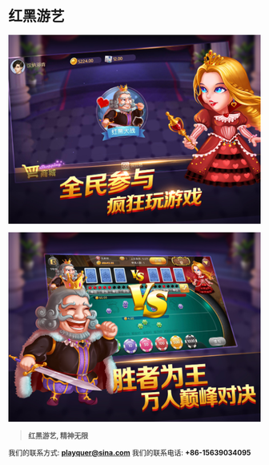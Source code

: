 # 红黑游艺

![](Uioux02.jpg)


![](Uioux01.jpg)


>**红黑游艺, 精神无限**


我们的联系方式: **playquer@sina.com**
我们的联系电话: **+86-15639034095**

